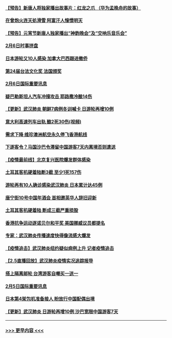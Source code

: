 #### [【预告】新唐人将独家播出故事片：红龙之爪 （华为孟晚舟的故事）](../pages/prog202/a102767728.md?t=02070911) 
#### [在曾炮火连天処滑雪 阿富汗人憧憬明天](../pages/prog202/a102771290.md?t=02070911) 
#### [【预告】元宵节新唐人独家播出“神韵晚会”及“交响乐音乐会”](../pages/prog202/a102767674.md?t=02070911) 
#### [2月6日时事拼盘](../pages/prog202/a102771225.md?t=02070911) 
#### [日本游轮又10人感染 加拿大巴西跟进撤侨](../pages/prog202/a102771084.md?t=02070911) 
#### [第24届台法文化奖 法国颁奖](../pages/prog202/a102771032.md?t=02070911) 
#### [2月6日国际重要讯息](../pages/prog202/a102770794.md?t=02070911) 
#### [疑巴勒斯坦人汽车冲撞攻击 耶路撒冷酿14伤](../pages/prog202/a102770586.md?t=02070911) 
#### [【更新】武汉肺炎 朝鲜7病例冬训喊卡 日游轮再增10例](../pages/prog202/a102770740.md?t=02070911) 
#### [意大利高速列车出轨 酿2死30伤(视频)](../pages/prog202/a102770762.md?t=02070911) 
#### [需求下降 维珍澳洲航空永久停飞香港航线](../pages/prog202/a102770751.md?t=02070911) 
#### [下逐客令？马国沙巴令滞留中国游客7天内离境否则遣送](../pages/prog202/a102770640.md?t=02070911) 
#### [【疫情最前线】北京复兴医院爆发群体感染](../pages/prog202/a102770602.md?t=02070911) 
#### [土耳其客机硬着陆断3截 至少1死157伤](../pages/prog202/a102770508.md?t=02070911) 
#### [游轮再有10人确诊感染武汉肺炎 日本累计达45例](../pages/prog202/a102770476.md?t=02070911) 
#### [唐宁街10号中国年酒会 首相邀英华人辞旧迎新](../pages/prog202/a102770458.md?t=02070911) 
#### [土耳其客机硬着陆 断成三截严重损毁](../pages/prog202/a102770239.md?t=02070911) 
#### [香港抗争运动逐诺贝尔和平奖 美国挪威议员都提名](../pages/prog202/a102770390.md?t=02070911) 
#### [专家：武汉肺炎传播速度快得像流感大爆发](../pages/prog202/a102770132.md?t=02070911) 
#### [【疫情追击】武汉肺炎纽约疑似病例上升 记者疫情追击](../pages/prog202/a102770000.md?t=02070911) 
#### [【2.5直播回放】武汉肺炎疫情实况追踪报导](../pages/prog202/a102769913.md?t=02070911) 
#### [搭上隔离邮轮 台湾游客自嘲买一送一](../pages/prog202/a102769845.md?t=02070911) 
#### [2月5日国际重要讯息](../pages/prog202/a102769821.md?t=02070911) 
#### [日本第4架包机准备接人 盼放行中国配偶出境](../pages/prog202/a102769765.md?t=02070911) 
#### [【更新】武汉肺炎 日游轮再增10例 沙巴宽限中国游客7天](../pages/prog202/a102758911.md?t=02070911) 

----
#### [ >>> 更早内容 <<< ](../indexes/prog202-earlier.md)
